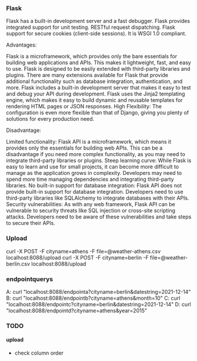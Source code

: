 ### Flask 

Flask has a built-in development server and a fast debugger.
Flask provides integrated support for unit testing.
RESTful request dispatching.
Flask support for secure cookies (client-side sessions).
It is WSGI 1.0 compliant.

Advantages:

Flask is a microframework, which provides only the bare essentials for building web applications and APIs. This makes it lightweight, fast, and easy to use.
Flask is designed to be easily extended with third-party libraries and plugins. There are many extensions available for Flask that provide additional functionality such as database integration, authentication, and more.
 Flask includes a built-in development server that makes it easy to test and debug your API during development.
Flask uses the Jinja2 templating engine, which makes it easy to build dynamic and reusable templates for rendering HTML pages or JSON responses.
High Flexibility: The configuration is even more flexible than that of Django, giving you plenty of solutions for every production need.

Disadvantage:

Limited functionality: Flask API is a microframework, which means it provides only the essentials for building web APIs. This can be a disadvantage if you need more complex functionality, as you may need to integrate third-party libraries or plugins.
Steep learning curve: While Flask is easy to learn and use for small projects, it can become more difficult to manage as the application grows in complexity. Developers may need to spend more time managing dependencies and integrating third-party libraries.
No built-in support for database integration: Flask API does not provide built-in support for database integration. Developers need to use third-party libraries like SQLAlchemy to integrate databases with their APIs.
Security vulnerabilities: As with any web framework, Flask API can be vulnerable to security threats like SQL injection or cross-site scripting attacks. Developers need to be aware of these vulnerabilities and take steps to secure their APIs.

### Upload

curl -X POST -F cityname=athens -F file=@weather-athens.csv localhost:8088/upload
curl -X POST -F cityname=berlin -F file=@weather-berlin.csv localhost:8088/upload

### endpointquerys 

A: curl "localhost:8088/endpointa?cityname=berlin&datestring=2021-12-14"
B: curl "localhost:8088/endpointb?cityname=athens&month=10"
C: curl "localhost:8088/endpointc?cityname=berlin&datestring=2021-12-14"
D: curl "localhost:8088/endpointd?cityname=athens&year=2015"



### TODO

#### upload
- check column order




